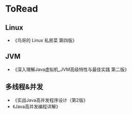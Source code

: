# ToRead
## Linux
- 《鸟哥的 Linux 私房菜 第四版》
## JVM
- 《深入理解Java虚拟机_JVM高级特性与最佳实践 第二版》
## 多线程&并发
- 《实战Java高并发程序设计（第2版》
- 《Java高并发编程详解》
